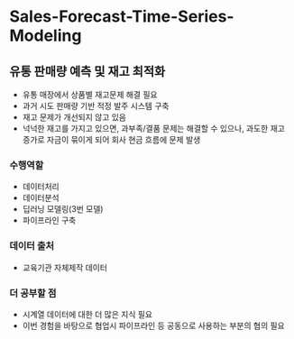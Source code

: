 # Sales-Forecast-Time-Series-Modeling
## 유통 판매량 예측 및 재고 최적화
- 유통 매장에서 상품별 재고문제 해결 필요
- 과거 시도 판매량 기반 적정 발주 시스템 구축
- 재고 문제가 개선되지 않고 있음
- 넉넉한 재고를 가지고 있으면, 과부족/결품 문제는 해결할 수 있으나, 과도한 재고 증가로 자금이 묶이게 되어 회사 현금 흐름에 문제 발생
### 수행역할
- 데이터처리
- 데이터분석
- 딥러닝 모델링(3번 모델)
- 파이프라인 구축

### 데이터 출처
- 교육기관 자체제작 데이터

### 더 공부할 점
- 시계열 데이터에 대한 더 많은 지식 필요
- 이번 경험을 바탕으로 협업시 파이프라인 등 공동으로 사용하는 부분의 협의 필요
